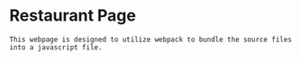 # Restaurant Page

    This webpage is designed to utilize webpack to bundle the source files into a javascript file.
